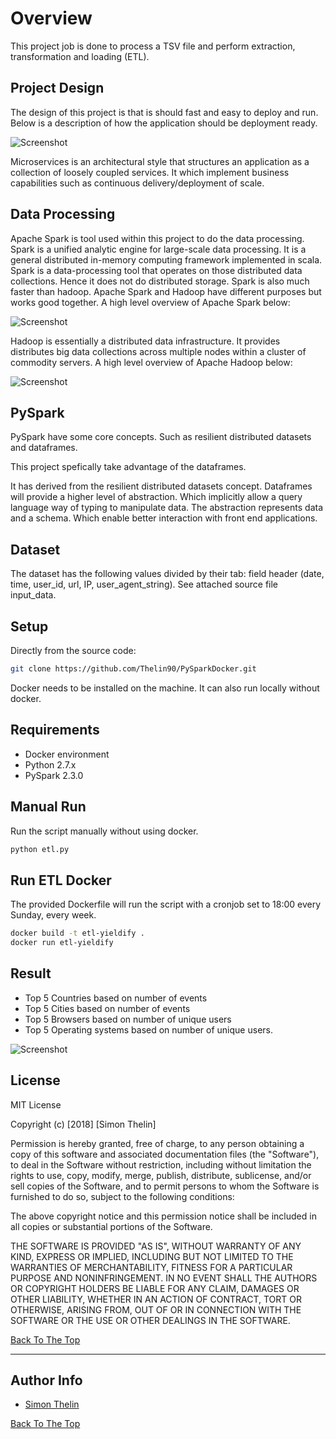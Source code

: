 # Overview

This project job is done to process a TSV file and perform extraction, transformation and loading (ETL).

## Project Design

The design of this project is that is should fast and easy to deploy and run. Below is a description of how the application should be deployment ready.

![Screenshot](https://github.com/Thelin90/PySparkDocker/blob/master/deployment.png)

Microservices is an architectural style that structures an application as a collection of loosely coupled services. It which implement business capabilities such as continuous delivery/deployment of scale.

## Data Processing

Apache Spark is tool used within this project to do the data processing. Spark is a unified analytic engine for large-scale data processing. It is a general distributed in-memory computing framework implemented in scala. Spark is a data-processing tool that operates on those distributed data collections. Hence it does not do distributed storage. Spark is also much faster than hadoop. Apache Spark and Hadoop have different purposes but works good together. A high level overview of Apache Spark below: 

![Screenshot](https://github.com/Thelin90/PySparkDocker/blob/master/spark.png)

Hadoop is essentially a distributed data infrastructure. It provides distributes big data collections across multiple nodes within a cluster of commodity servers. A high level overview of Apache Hadoop below: 

![Screenshot](https://github.com/Thelin90/PySparkDocker/blob/master/hadoop.png)


## PySpark

PySpark have some core concepts. Such as resilient distributed datasets and dataframes.

This project spefically take advantage of the dataframes.

It has derived from the resilient distributed datasets concept. Dataframes will provide a higher level of abstraction. Which implicitly allow a query language way of typing to manipulate data. The abstraction represents data and a schema. Which enable better interaction with front end applications.

## Dataset
The dataset has the following values divided by their tab: field header (date, time, user_id, url, IP, user_agent_string). See attached source file input_data.

## Setup

Directly from the source code:

```bash
git clone https://github.com/Thelin90/PySparkDocker.git
```

Docker needs to be installed on the machine. It can also run locally without docker.

## Requirements

* Docker environment
* Python 2.7.x
* PySpark 2.3.0


## Manual Run

Run the script manually without using docker.

```bash
python etl.py
```

## Run ETL Docker

The provided Dockerfile will run the script with a cronjob set to 18:00 every Sunday, every week.

```bash
docker build -t etl-yieldify .
docker run etl-yieldify
```

## Result

* Top 5 Countries based on number of events
* Top 5 Cities based on number of events 
* Top 5 Browsers based on number of unique users
* Top 5 Operating systems based on number of unique users.

![Screenshot](https://github.com/Thelin90/PySparkDocker/blob/master/output.png)

## License

MIT License

Copyright (c) [2018] [Simon Thelin]

Permission is hereby granted, free of charge, to any person obtaining a copy
of this software and associated documentation files (the "Software"), to deal
in the Software without restriction, including without limitation the rights
to use, copy, modify, merge, publish, distribute, sublicense, and/or sell
copies of the Software, and to permit persons to whom the Software is
furnished to do so, subject to the following conditions:

The above copyright notice and this permission notice shall be included in all
copies or substantial portions of the Software.

THE SOFTWARE IS PROVIDED "AS IS", WITHOUT WARRANTY OF ANY KIND, EXPRESS OR
IMPLIED, INCLUDING BUT NOT LIMITED TO THE WARRANTIES OF MERCHANTABILITY,
FITNESS FOR A PARTICULAR PURPOSE AND NONINFRINGEMENT. IN NO EVENT SHALL THE
AUTHORS OR COPYRIGHT HOLDERS BE LIABLE FOR ANY CLAIM, DAMAGES OR OTHER
LIABILITY, WHETHER IN AN ACTION OF CONTRACT, TORT OR OTHERWISE, ARISING FROM,
OUT OF OR IN CONNECTION WITH THE SOFTWARE OR THE USE OR OTHER DEALINGS IN THE
SOFTWARE.

[Back To The Top](#read-me-template)

---

## Author Info

* [Simon Thelin](https://www.linkedin.com/in/simon-thelin-3ba96986/)

[Back To The Top](#read-me-template)
